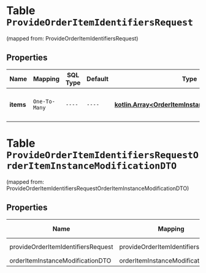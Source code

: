 
# Table `ProvideOrderItemIdentifiersRequest`
(mapped from: ProvideOrderItemIdentifiersRequest)

## Properties
Name | Mapping | SQL Type | Default | Type | Description | Notes
---- | ------- | -------- | ------- | ---- | ----------- | -----
**items** | `One-To-Many` | `----` | `----`  | [**kotlin.Array&lt;OrderItemInstanceModificationDTO&gt;**](OrderItemInstanceModificationDTO.md) | Список позиций, требующих маркировки.  | 


# **Table `ProvideOrderItemIdentifiersRequestOrderItemInstanceModificationDTO`**
(mapped from: ProvideOrderItemIdentifiersRequestOrderItemInstanceModificationDTO)

## Properties
Name | Mapping | SQL Type | Default | Type | Description | Notes
---- | ------- | -------- | ------- | ---- | ----------- | -----
provideOrderItemIdentifiersRequest | provideOrderItemIdentifiersRequest | long | | kotlin.Long | Primary Key | *one*
orderItemInstanceModificationDTO | orderItemInstanceModificationDTO | long | | kotlin.Long | Foreign Key | *many*



